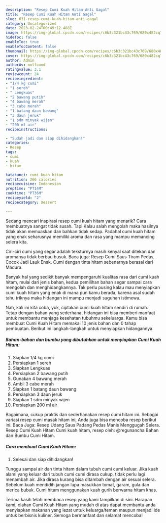 ```yaml
---
description: "Resep Cumi Kuah Hitam Anti Gagal"
title: "Resep Cumi Kuah Hitam Anti Gagal"
slug: 631-resep-cumi-kuah-hitam-anti-gagal
category: Uncategorized
date: 2023-02-24T00:49:12.488Z
image: https://img-global.cpcdn.com/recipes/c6b3c321bc43c769/680x482cq70/cumi-kuah-hitam-foto-resep-utama.jpg
hideToc: false
enableToc: true
enableTocContent: false
thumbnail: https://img-global.cpcdn.com/recipes/c6b3c321bc43c769/680x482cq70/cumi-kuah-hitam-foto-resep-utama.jpg
cover: https://img-global.cpcdn.com/recipes/c6b3c321bc43c769/680x482cq70/cumi-kuah-hitam-foto-resep-utama.jpg
author: Admin
authorAv: notfound
ratingvalue: 3.1
reviewcount: 24
recipeingredient:
- "1/4 kg cumi"
- "1 sereh"
- " Lengkuas"
- "2 bawang putih"
- "4 bawang merah"
- "3 cabe merah"
- "1 batang daun bawang"
- "3 daun jeruk"
- "1 sdm minyak wijen"
- "200 ml air"
recipeinstructions:

- "Sudah jadi dan siap dihidangkan!"
categories:
- Resep
tags:
- cumi
- kuah
- hitam

katakunci: cumi kuah hitam 
nutrition: 266 calories
recipecuisine: Indonesian
preptime: "PT14M"
cooktime: "PT36M"
recipeyield: "2"
recipecategory: Dessert

---
```



Sedang mencari inspirasi resep cumi kuah hitam yang menarik? Cara membuatnya sangat tidak susah. Tapi Kalau salah mengolah maka hasilnya tidak akan memuaskan dan bahkan tidak sedap. Padahal cumi kuah hitam yang enak seharusnya memiliki aroma dan rasa yang mampu memancing selera kita.


Ciri-ciri cumi yang segar adalah teksturnya masih kenyal saat ditekan dan aromanya tidak berbau busuk. Baca juga: Resep Cumi Saus Tiram Pedas, Cocok Jadi Lauk Enak. Cumi dengan tinta hitam sebenarnya berasal dari Madura.

Banyak hal yang sedikit banyak mempengaruhi kualitas rasa dari cumi kuah hitam, mulai dari jenis bahan, kedua pemilihan bahan segar sampai cara mengolah dan menghidangkannya. Tak perlu pusing kalau mau menyiapkan cumi kuah hitam yang enak di mana pun kamu berada, karena asal sudah tahu triknya maka hidangan ini mampu menjadi suguhan istimewa.


Nah, kali ini kita coba, yuk, ciptakan cumi kuah hitam sendiri di rumah. Tetap dengan bahan yang sederhana, hidangan ini bisa memberi manfaat untuk membantu menjaga kesehatan tubuhmu sekeluarga. Kamu bisa membuat Cumi Kuah Hitam memakai 10 jenis bahan dan 0 tahap pembuatan. Berikut ini langkah-langkah untuk menyiapkan hidangannya.

<!--inarticleads1-->

##### Bahan-bahan dan bumbu yang dibutuhkan untuk menyiapkan Cumi Kuah Hitam:

1. Siapkan 1/4 kg cumi
1. Persiapkan 1 sereh
1. Siapkan  Lengkuas
1. Persiapkan 2 bawang putih
1. Gunakan 4 bawang merah
1. Ambil 3 cabe merah
1. Siapkan 1 batang daun bawang
1. Persiapkan 3 daun jeruk
1. Siapkan 1 sdm minyak wijen
1. Persiapkan 200 ml air


Bagaimana, cukup praktis dan sederhanakan resep cumi hitam ini. Sebagai variasi resep cumi masak hitam ini, Anda juga bisa mencoba resep berikut ini. Baca Juga: Resep Udang Saus Padang Pedas Manis Menggugah Selera. Resep Cumi Kuah Hitam Cumi kuah hitam, resep oleh: @regunancha Bahan dan Bumbu Cumi Hitam. 

<!--inarticleads2-->

##### Cara membuat Cumi Kuah Hitam:


1. Selesai dan siap dihidangkan!

Tunggu sampai air dan tinta hitam dalam tubuh cumi cumi keluar. Jika kuah alami yang keluar dari tubuh cumi cumi dirasa cukup, tidak perlu lagi menambah air. Jika dirasa kurang bisa ditambah dengan air sesuai selera. Sebelum kuah mendidih jangan lupa masukkan tomat, garam, gula dan merica bubuk. Cumi hitam menggunakan kuah gurih berwarna hitam khas. 

Terima kasih telah membaca resep yang kami tampilkan di sini. Harapan kami, olahan Cumi Kuah Hitam yang mudah di atas dapat membantu anda menyiapkan makanan yang lezat untuk keluarga/teman maupun menjadi ide untuk berbisnis kuliner. Semoga bermanfaat dan selamat mencoba!
